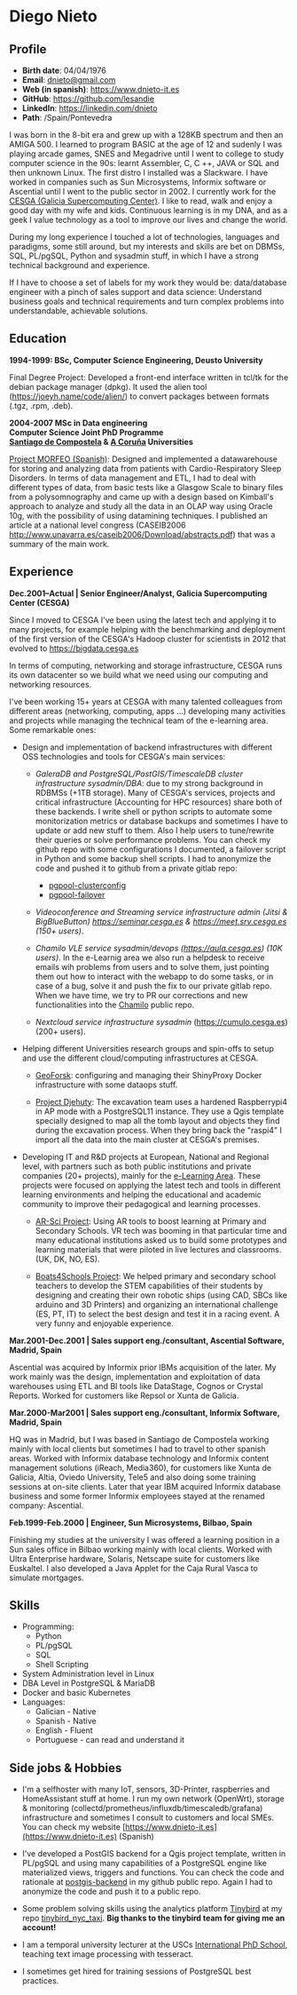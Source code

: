 
# Diego Nieto

## Profile

* **Birth date**: 04/04/1976
* **Email**: dnieto@gmail.com
* **Web (in spanish)**: https://www.dnieto-it.es
* **GitHub**: https://github.com/lesandie
* **LinkedIn**: https://linkedin.com/dnieto
* **Path**: /Spain/Pontevedra

[//]: # (Para insertar una imagen <img src="cv.jpg" alt="cv" width="200"/><br>) 

I was born in the 8-bit era and grew up with a 128KB spectrum and then an AMIGA 500. I learned to program BASIC at the age of 12 and sudenly I was playing arcade games, SNES and Megadrive until I went to college to study computer science in the 90s: learnt Assembler, C, C ++, JAVA or SQL and then unknown Linux. The first distro I installed was a Slackware.
I have worked in companies such as Sun Microsystems, Informix software or Ascential until I went to the public sector in 2002. I currently work for the [CESGA (Galicia Supercomputing Center)](https://www.cesga.es).
I like to read, walk and enjoy a good day with my wife and kids. Continuous learning is in my DNA, and as a geek I value technology as a tool to improve our lives and change the world.

During my long experience I touched a lot of technologies, languages and paradigms, some still around, but my interests and skills are bet on DBMSs, SQL, PL/pgSQL, Python and sysadmin stuff, in which I have a strong technical background and experience. 

If I have to choose a set of labels for my work they would be: data/database engineer with a pinch of sales support and data science: Understand business goals and technical requirements and turn complex problems into understandable, achievable solutions.


## Education

**1994-1999: BSc, Computer Science Engineering, Deusto University** <br>

Final Degree Project: Developed a front-end interface written in tcl/tk for the debian package manager (dpkg). It used the alien tool (https://joeyh.name/code/alien/) to convert packages between formats (.tgz, .rpm, .deb). 

**2004-2007 MSc in Data engineering** <br>
**Computer Science Joint PhD Programme**<br>
**[Santiago de Compostela](https://usc.es) & [A Coruña](https://www.udc.es) Universities**<br>

[Project MORFEO (Spanish)](https://github.com/lesandie/md-cv/blob/main/almacen.pdf): Designed and implemented a datawarehouse for storing and analyzing data from patients with Cardio-Respiratory Sleep Disorders. In terms of data management and ETL, I had to deal with different types of data, from basic tests like a Glasgow Scale to binary files from a polysomnography and came up with a design based on Kimball's approach to analyze and study all the data in an OLAP way using Oracle 10g, with the possibility of using datamining techniques. I published an article at a national level congress (CASEIB2006 http://www.unavarra.es/caseib2006/Download/abstracts.pdf) that was a summary of the main work.

## Experience

**Dec.2001–Actual | Senior Engineer/Analyst, Galicia Supercomputing Center (CESGA)**

Since I moved to CESGA I've been using the latest tech and applying it to many projects, for example helping with the benchmarking and deployment of the first version of the CESGA's Hadoop cluster for scientists in 2012 that evolved to https://bigdata.cesga.es

In terms of computing, networking and storage infrastructure, CESGA runs its own datacenter so we build what we need using our computing and networking resources.

I've been working 15+ years at CESGA with many talented colleagues from different areas (networking, computing, apps ...) developing many activities and projects while managing the technical team of the e-learning area. Some remarkable ones:

* Design and implementation of backend infrastructures with different OSS technologies and tools for CESGA's main services: 

  * *GaleraDB and PostgreSQL/PostGIS/TimescaleDB cluster infrastructure sysadmin/DBA*: due to my strong background in RDBMSs (+1TB storage). Many of CESGA's services, projects and critical infrastructure (Accounting for HPC resources) share both of these backends. 
  I write shell or python scripts to automate some monitorization metrics or database backups and sometimes I have to update or add new stuff to them. Also I help users to tune/rewrite their queries or solve performance problems. You can check my github repo with some configurations I documented, a failover script in Python and some backup shell scripts. I had to anonymize the code and pushed it to github from a private gitlab repo:

    * [pgpool-clusterconfig](https://github.com/lesandie/pgpool-clusterconfig)
    * [pgpool-failover](https://github.com/lesandie/pgpool-failover)

  * *Videoconference and Streaming service infrastructure admin (Jitsi & BigBlueButton) https://seminar.cesga.es & https://meet.srv.cesga.es (150+ users)*.

  * *Chamilo VLE service sysadmin/devops (https://aula.cesga.es) (10K users)*. In the e-Learnig area we also run a helpdesk to receive emails wih problems from users and to solve them, just pointing them out how to interact with the webapp to do some tasks, or in case of a bug, solve it and push the fix to our private gitlab repo. When we have time, we try to PR our corrections and new functionalities into the [Chamilo](https://github.com/chamilo/chamilo-lms) public repo.

  * *Nextcloud service infrastructure sysadmin* (https://cumulo.cesga.es) (200+ users).

* Helping different Universities research groups and spin-offs to setup and use the different cloud/computing infrastructures at CESGA.
  
  * [GeoForsk](http://www.geoforsk.com): configuring and managing their ShinyProxy Docker infrastructure with some dataops stuff.
  
  * [Project Djehuty](http://www.excavacionegipto.com/): The excavation team uses a hardened Raspberrypi4 in AP mode with a PostgreSQL11 instance. They use a Qgis template specially designed to map all the tomb layout and objects they find during the excavation process. When they bring back the "raspi4" I import all the data into the main cluster at CESGA's premises.

* Developing IT and R&D projects at European, National and Regional level, with partners such as both public institutions and private companies (20+ projects), mainly for the [e-Learning Area](https://e-learning.cesga.es). These projects were focused on applying the latest tech and tools in different learning environments and helping the educational and academic community to improve their pedagogical and learning processes.

  * [AR-Sci Project](https://ar-sci.cesga.es): Using AR tools to boost learning at Primary and Secondary Schools. VR tech was booming in that particular time and many educational institutions asked us to build some prototypes and learning materials that were piloted in live lectures and classrooms. (UK, DK, NO, ES). 

  * [Boats4Schools Project](http://boats4schools.eu/index.php/home-page-2/): We helped primary and secondary school teachers to develop the STEM capabilities of their students by designing and creating their own robotic ships (using CAD, SBCs like arduino and 3D Printers) and organizing an international challenge (ES, PT, IT) to select the best design and test it in a racing event. A very funny and enjoyable experience.

**Mar.2001-Dec.2001 | Sales support eng./consultant, Ascential Software, Madrid, Spain**

Ascential was acquired by Informix prior IBMs acquisition of the later.
My work mainly was the design, implementation and exploitation of data warehouses using ETL and BI tools like DataStage, Cognos or Crystal Reports. Worked for customers like Repsol or Xunta de Galicia.

**Mar.2000-Mar2001 | Sales support eng./consultant, Informix Software, Madrid, Spain**

HQ was in Madrid, but I was based in Santiago de Compostela working mainly with local clients but sometimes I had to travel to other spanish areas. 
Worked with Informix database technology and Informix content management solutions (iReach, Media360), for customers like Xunta de Galicia, Altia, Oviedo University, Tele5 and also doing some training sessions at on-site clients. Later that year IBM acquired Informix database business and some former Informix employees stayed at the renamed company: Ascential.

**Feb.1999-Feb.2000 | Engineer, Sun Microsystems, Bilbao, Spain**

Finishing my studies at the university I was offered a learning position in a Sun sales office in Bilbao working mainly with local clients.
Worked with Ultra Enterprise hardware, Solaris, Netscape suite for customers like Euskaltel. I also developed a Java Applet for the Caja Rural Vasca to simulate mortgages.

## Skills

* Programming:
  * Python
  * PL/pgSQL
  * SQL
  * Shell Scripting
* System Administration level in Linux
* DBA Level in PostgreSQL & MariaDB
* Docker and basic Kubernetes
* Languages:
  * Galician - Native
  * Spanish - Native
  * English - Fluent
  * Portuguese - can read and understand it

## Side jobs & Hobbies

* I'm a selfhoster with many IoT, sensors, 3D-Printer, raspberries and HomeAssistant stuff at home. I run my own network (OpenWrt), storage & monitoring (collectd/prometheus/influxdb/timescaledb/grafana) infrastructure and sometimes I consult to customers and local SMEs. You can check my website [https://www.dnieto-it.es](https://www.dnieto-it.es) (Spanish)

* I've developed a PostGIS backend for a Qgis project template, written in PL/pgSQL and using many capabilities of a PostgreSQL engine like materialized views, triggers and functions. You can check the code and rationale at [postgis-backend](https://github.com/lesandie/postgis-backend) in my github public repo. Again I had to anonymize the code and push it to a public repo.

* Some problem solving skills using the analytics platform [Tinybird](https://tinybird.co) at my repo [tinybird_nyc_taxi](https://github.com/lesandie/tinybird_nyc_taxi). **Big thanks to the tinybird team for giving me an account!**

* I am a temporal university lecturer at the USCs [International PhD School](https://www.usc.gal/en/center/international-phd-school-university-santiago-compostela-edius), teaching text image processing with tesseract.

* I sometimes get hired for training sessions of PostgreSQL best practices.
